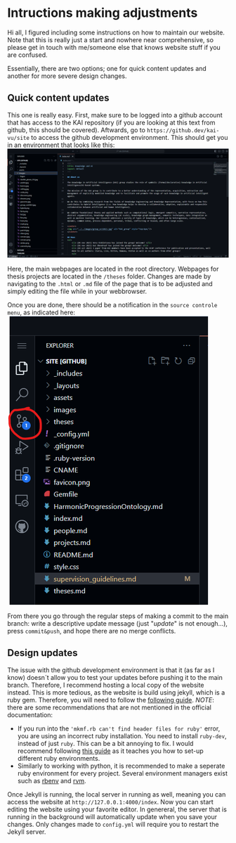 
# Intructions making adjustments

Hi all, I figured including some instructions on how to maintain our website. Note that this is really just a start and nowhere near comprehensive, so please get in touch with me/someone else that knows website stuff if you are confused. 

Essentially, there are two options; one for quick content updates and another for more severe design changes.

## Quick content updates
This one is really easy. First, make sure to be logged into a github account that has access to the KAI repository (if you are looking at this text from github, this should be covered). Aftwards, go to `https://github.dev/kai-vu/site` to access the github development environment. This should get you in an environment that looks like this:
![github developement environment](images/readme/github_dev_env.png)

Here, the main webpages are located in the root directory. Webpages for thesis projects are located in the `/theses` folder. Changes are made by navigating to the `.html` or `.md` file of the page that is to be adjusted and simply editing the file while in your webbrowser. 

Once you are done, there should be a notification in the `source controle menu`, as indicated here:
![updated file notification](images/readme/updated_file.png)

From there you go through the regular steps of making a commit to the main branch: write a descriptive update message (just "_update_" is not enough...), press `commit&push`, and hope there are no merge conflicts.  


## Design updates
The issue with the github development environment is that it (as far as I know) doesn´t allow you to test your updates before pushing it to the main branch. Therefore, I recommend hosting a local copy of the website instead. This is more tedious, as the website is build using jekyll, which is a ruby gem. Therefore, you will need to follow the [following guide](https://jekyllrb.com/docs/installation/). *NOTE*: there are some recommendations that are not mentioned in the official documentation:
- If you run into the `'mkmf.rb can't find header files for ruby'` error, you are using an incorrect ruby installation. You need to install `ruby-dev`, instead of just `ruby`. This can be a bit annoying to fix. I would recommend following [this guide](https://cloud.google.com/ruby/docs/setup) as it teaches you how to set-up different ruby environments.
- Similarly to working with python, it is recommended to make a seperate ruby environment for every project. Several environment managers exist such as [rbenv](https://github.com/rbenv/rbenv) and [rvm](https://github.com/rvm/rvm). 

Once Jekyll is running, the local server in running as well, meaning you can access the website at `http://127.0.0.1:4000/index`. Now you can start editing the website using your favorite editor. In genereral, the server that is running in the background will automatically update when you save your changes. Only changes made to `config.yml` will require you to restart the Jekyll server. 


